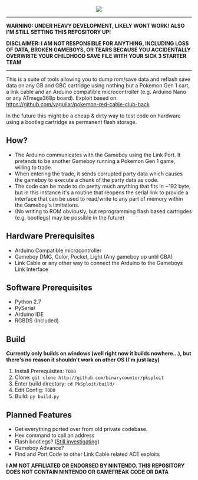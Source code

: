 <p align="center"> 
<img src="https://raw.githubusercontent.com/binarycounter/PkSploit/master/pksploitlogo.png">
</p>

---
**WARNING: UNDER HEAVY DEVELOPMENT, LIKELY WONT WORK! ALSO I'M STILL SETTING THIS REPOSITORY UP!**

**DISCLAIMER: I AM NOT RESPONSIBLE FOR ANYTHING, INCLUDING LOSS OF DATA, BROKEN GAMEBOYS, OR TEARS BECAUSE YOU ACCIDENTALLY OVERWRITE YOUR CHILDHOOD SAVE FILE WITH YOUR SICK 3 STARTER TEAM**

---

This is a suite of tools allowing you to dump rom/save data and reflash save data on any GB and GBC cartridge using nothing but a Pokemon Gen 1 cart, a link cable and an Arduino compatible microcontroller (e.g. Arduino Nano or any ATmega368p board). Exploit based on: https://github.com/vaguilar/pokemon-red-cable-club-hack

In the future this might be a cheap & dirty way to test code on hardware using a bootleg cartridge as permanent flash storage.

## How?
* The Arduino communicates with the Gameboy using the Link Port. It pretends to be another Gameboy running a Pokemon Gen 1 game, willing to trade. 
* When entering the trade, it sends corrupted party data which causes the gameboy to execute a chunk of the party data as code.
* The code can be made to do pretty much anything that fits in ~192 byte, but in this instance it's a routine that reopens the serial link to provide a interface that can be used to read/write to any part of memory within the Gameboy's limitations.
* (No writing to ROM obviously, but reprogramming flash based cartrigdes (e.g. bootlegs) may be possible in the future)

## Hardware Prerequisites
* Arduino Compatible microcontroller
* Gameboy DMG, Color, Pocket, Light (Any gameboy up until GBA)
* Link Cable or any other way to connect the Arduino to the Gameboys Link Interface

## Software Prerequisites
* Python 2.7
* PySerial
* Arduino IDE
* RGBDS (Included)

## Build
**Currently only builds on windows (well right now it builds nowhere...), but there's no reason it shouldn't work on other OS (I'm just lazy)**
1. Install Prerequisites: `TODO`
2. Clone: `git clone http://github.com/binarycounter/pksploit`
3. Enter build directory: `cd PkSploit/build/`
4. Edit Config: `TODO`
5. Build: `py build.py`



## Planned Features

* Get everything ported over from old private codebase.
* Hex command to call an address
* Flash bootlegs? ([Still investigating](https://gist.github.com/binarycounter/9bd93ef4271a11aee3e395d04b93ed3a))
* Gameboy Advance?
* Find and Port Code to other Link Cable related ACE exploits




**I AM NOT AFFILIATED OR ENDORSED BY NINTENDO. THIS REPOSITORY DOES NOT CONTAIN NINTENDO OR GAMEFREAK CODE OR DATA**
